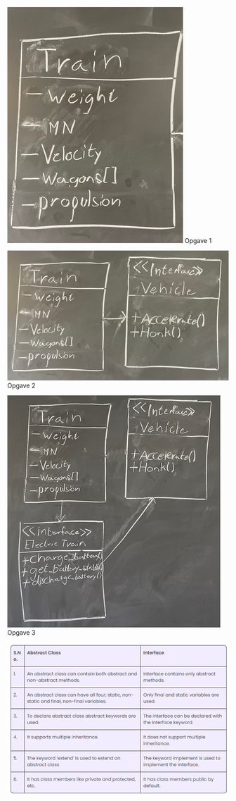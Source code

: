 ![](Opgave1.png)
Opgave 1

![](Opgave2.png)
Opgave 2

![](Opgave3.png)
Opgave 3

![](AbstractVsInterface.webp)

